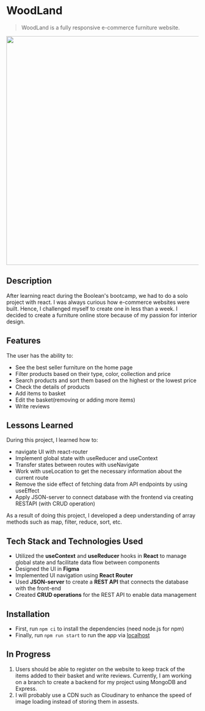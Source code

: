 # WoodLand
> WoodLand is a fully responsive e-commerce furniture website.

<img src='./public/assets/images/woodland.gif' width="600px"/>

## Description
After learning react during the Boolean's bootcamp, we had to do a solo project with react. I was always curious how e-commerce websites were built. Hence, I challenged myself to create one in less than a week. I decided to create a furniture online store because of my passion for interior design.

## Features
The user has the ability to:
- See the best seller furniture on the home page
- Filter products based on their type, color, collection and price
- Search products and sort them based on the highest or the lowest price
- Check the details of products
- Add items to basket
- Edit the basket(removing or adding more items)
- Write reviews 

## Lessons Learned
During this project, I learned how to:
- navigate UI with react-router
- Implement global state with useReducer and useContext
- Transfer states between routes with useNavigate
- Work with useLocation to get the necessary information about the current route
- Remove the side effect of fetching data from API endpoints by using useEffect
- Apply JSON-server to connect database with the frontend via creating RESTAPI (with CRUD operation)

As a result of doing this project, I developed a deep understanding of array methods such as map, filter, reduce, sort, etc.

## Tech Stack and Technologies Used
- Utilized the **useContext** and **useReducer** hooks in **React** to manage global state and facilitate data flow between components
- Designed the UI in **Figma**
- Implemented UI navigation using **React Router**
- Used **JSON-server** to create a **REST API** that connects the database with the front-end
- Created **CRUD operations** for the REST API to enable data management

## Installation
- First, run `npm ci` to install the dependencies (need node.js for npm)
- Finally, run `npm run start` to run the app via <a href="http://localhost:3000">localhost<a/>

## In Progress
1. Users should be able to register on the website to keep track of the items added to their basket and write reviews. Currently, I am working on a branch to create a backend for my project using MongoDB and Express.
2. I will probably use a CDN such as Cloudinary to enhance the speed of image loading instead of storing them in assests.
